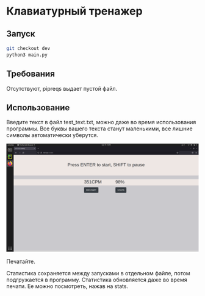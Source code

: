 # Клавиатурный тренажер

## Запуск

```bash
git checkout dev
python3 main.py 
```

## Требования

Отсутствуют, pipreqs выдает пустой файл.

## Использование

Введите текст в файл test_text.txt, можно даже во время использования программы. Все буквы вашего текста станут маленькими, все лишние символы автоматически уберутся.

![screenshot](https://github.com/khrvr/TypeMeWeb/blob/dev/screenshot.png)

Печатайте.

Статистика сохраняется между запусками в отдельном файле, потом подгружается в программу. Статистика обновляется даже во время печати. Ее можно посмотреть, нажав на stats.
